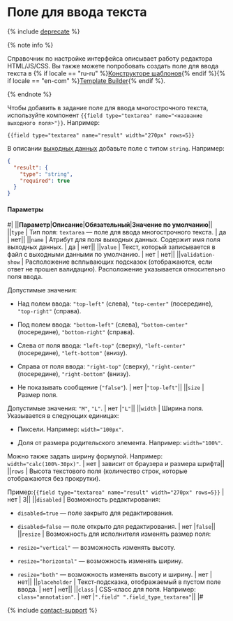 # Поле для ввода текста

{% include [deprecate](../../../_includes/deprecate.md) %}

{% note info %}

Справочник по настройке интерфейса описывает работу редактора HTML/JS/CSS. Вы также можете попробовать создать поле для ввода текста в {% if locale == "ru-ru" %}[Конструкторе шаблонов](../../../template-builder/reference/field.textarea.md){% endif %}{% if locale == "en-com" %}[Template Builder](../../../../en/docs/template-builder/reference/field.textarea.md){% endif %}.

{% endnote %}

Чтобы добавить в задание поле для ввода многострочного текста, используйте компонент `{{field type="textarea" name="<название выходного поля>"}}`. Например:

```plaintext
{{field type="textarea" name="result" width="270px" rows=5}}
```

В описании [выходных данных](../incoming.md) добавьте поле с типом `string`. Например:

```json
{
  "result": {
    "type": "string",
    "required": true
  }
}
```

#### Параметры

#|
||**Параметр**|**Описание**|**Обязательный**|**Значение по умолчанию**||
||`type` | Тип поля: `textarea` — поле для ввода многострочного текста. | да | нет||
||`name` | Атрибут для поля выходных данных. Содержит имя поля выходных данных. | да | нет||
||`value` | Текст, который записывается в файл с выходными данными по умолчанию. | нет | нет||
||`validation-show` | Расположение всплывающих подсказок (отображаются, если ответ не прошел валидацию). Расположение указывается относительно поля ввода.

Допустимые значения:

- Над полем ввода: `"top-left"` (слева), `"top-center"` (посередине), `"top-right"` (справа).

- Под полем ввода: `"bottom-left"` (слева), `"bottom-center"` (посередине), `"bottom-right"` (справа).

- Слева от поля ввода: `"left-top"` (сверху), `"left-center"` (посередине), `"left-bottom"` (внизу).

- Справа от поля ввода: `"right-top"` (сверху), `"right-center"` (посередине), `"right-bottom"` (внизу).

- Не показывать сообщение (`"false"`). | нет |`"top-left"`||
||`size` | Размер поля.

Допустимые значения: `"M"`, `"L"`. | нет |`"L"`||
||`width` | Ширина поля. Указывается в следующих единицах:

- Пиксели. Например: `width="100px"`.

- Доля от размера родительского элемента. Например: `width="100%"`.

Можно также задать ширину формулой. Например: `width="calc(100%-30px)"`. | нет | зависит от браузера и размера шрифта||
||`rows` | Высота текстового поля (количество строк, которые отображаются без прокрутки).

Пример:`{{field type="textarea" name="result" width="270px" rows=5}}` | нет | 3||
||`disabled` | Возможность редактирования:

- `disabled=true` — поле закрыто для редактирования.

- `disabled=false` — поле открыто для редактирования. | нет |`false`||
||`resize` | Возможность для исполнителя изменять размер поля:

- `resize="vertical"` — возможность изменять высоту.

- `resize="horizontal"` — возможность изменять ширину.

- `resize="both"` — возможность изменять высоту и ширину. | нет | нет||
||`placeholder` | Текст-подсказка, отображаемый в пустом поле ввода. | нет | нет||
||`class` | CSS-класс для поля. Например: `class="annotation"`. | нет |`".field" ".field_type_textarea"`||
|#

{% include [contact-support](../../_includes/contact-support-help.md) %}